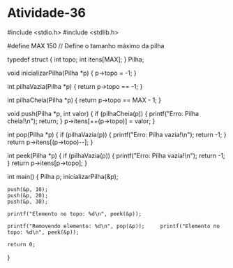# Atividade-36

#include <stdio.h>
#include <stdlib.h>

#define MAX 150 // Define o tamanho máximo da pilha


typedef struct {
    int topo;
    int itens[MAX];
} Pilha;

void inicializarPilha(Pilha *p) {
    p->topo = -1;
}


int pilhaVazia(Pilha *p) {
    return p->topo == -1;
}


int pilhaCheia(Pilha *p) {
    return p->topo == MAX - 1;
}


void push(Pilha *p, int valor) {
    if (pilhaCheia(p)) {
        printf("Erro: Pilha cheia!\n");
        return;
    }
    p->itens[++(p->topo)] = valor;
}


int pop(Pilha *p) {
    if (pilhaVazia(p)) {
        printf("Erro: Pilha vazia!\n");
        return -1; 
    }
    return p->itens[(p->topo)--];
}


int peek(Pilha *p) {
    if (pilhaVazia(p)) {
        printf("Erro: Pilha vazia!\n");
        return -1; 
    }
    return p->itens[p->topo];
}


int main() {
    Pilha p;
    inicializarPilha(&p);

    push(&p, 10);
    push(&p, 20);
    push(&p, 30);

    printf("Elemento no topo: %d\n", peek(&p));  

    printf("Removendo elemento: %d\n", pop(&p));     printf("Elemento no topo: %d\n", peek(&p));  

    return 0;
}
